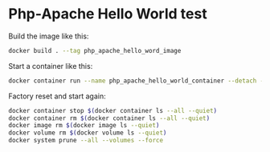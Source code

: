 # Php-Apache Hello World test

Build the image like this:


```bash
docker build . --tag php_apache_hello_word_image
```

Start a container like this:


```bash
docker container run --name php_apache_hello_world_container --detach -p 80:80 php_apache_hello_world_image
```

Factory reset and start again:

```bash
docker container stop $(docker container ls --all --quiet)
docker container rm $(docker container ls --all --quiet)
docker image rm $(docker image ls --quiet)
docker volume rm $(docker volume ls --quiet)
docker system prune --all --volumes --force
```
